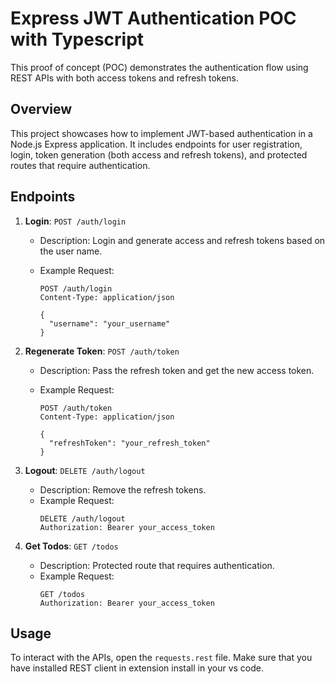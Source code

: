 # Express JWT Authentication POC with Typescript

This proof of concept (POC) demonstrates the authentication flow using REST APIs with both access tokens and refresh tokens.

## Overview

This project showcases how to implement JWT-based authentication in a Node.js Express application. It includes endpoints for user registration, login, token generation (both access and refresh tokens), and protected routes that require authentication.

## Endpoints

1. **Login**: `POST /auth/login`

   - Description: Login and generate access and refresh tokens based on the user name.
   - Example Request:

     ```http
     POST /auth/login
     Content-Type: application/json

     {
       "username": "your_username"
     }
     ```

2. **Regenerate Token**: `POST /auth/token`

   - Description: Pass the refresh token and get the new access token.
   - Example Request:

     ```http
     POST /auth/token
     Content-Type: application/json

     {
       "refreshToken": "your_refresh_token"
     }
     ```

3. **Logout**: `DELETE /auth/logout`

   - Description: Remove the refresh tokens.
   - Example Request:
     ```http
     DELETE /auth/logout
     Authorization: Bearer your_access_token
     ```

4. **Get Todos**: `GET /todos`
   - Description: Protected route that requires authentication.
   - Example Request:
     ```http
     GET /todos
     Authorization: Bearer your_access_token
     ```

## Usage

To interact with the APIs, open the `requests.rest` file. Make sure that you have installed REST client in extension install in your vs code.
